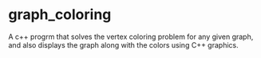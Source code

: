 # graph_coloring
A c++ progrm that solves the vertex coloring problem for any given graph, and also displays the graph along with the colors using C++ graphics.
